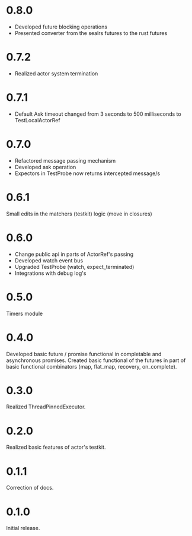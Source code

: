 # 0.8.0

* Developed future blocking operations
* Presented converter from the sealrs futures to the rust futures

# 0.7.2

* Realized actor system termination

# 0.7.1

* Default Ask timeout changed from 3 seconds to 500 milliseconds to TestLocalActorRef

# 0.7.0

* Refactored message passing mechanism
* Developed ask operation
* Expectors in TestProbe now returns intercepted message/s

# 0.6.1

Small edits in the matchers (testkit) logic (move in closures)

# 0.6.0

* Change public api in parts of ActorRef's passing
* Developed watch event bus
* Upgraded TestProbe (watch, expect_terminated)
* Integrations with debug log's

# 0.5.0

Timers module

# 0.4.0

Developed basic future / promise functional in completable and asynchronous promises. Created basic functional of the futures in part of basic functional combinators (map, flat_map, recovery, on_complete).

# 0.3.0

Realized ThreadPinnedExecutor.

# 0.2.0

Realized basic features of actor's testkit.

# 0.1.1

Correction of docs.

# 0.1.0

Initial release.
